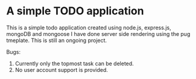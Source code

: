# A simple TODO application

This is a simple todo application created using node.js, express.js, mongoDB and mongoose
I have done server side rendering using the pug tmeplate. This is still an ongoing project.

Bugs:

1. Currently only the topmost task can be deleted.
2. No user account support is provided.
